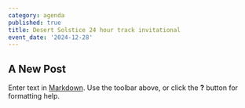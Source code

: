 ```yaml
---
category: agenda
published: true
title: Desert Solstice 24 hour track invitational
event_date: '2024-12-28'
---
```

## A New Post

Enter text in [Markdown](http://daringfireball.net/projects/markdown/). Use the toolbar above, or click the **?** button for formatting help.
